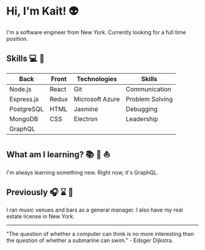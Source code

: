 # Hi, I'm Kait! :alien:

I'm a software engineer from New York. Currently looking for a full time position.

## Skills :computer: :iphone:

| Back       | Front | Technologies    | Skills          |
| ---------- | ----- | --------------- | --------------- |
| Node.js    | React | Git             | Communication   |
| Express.js | Redux | Microsoft Azure | Problem Solving |
| PostgreSQL | HTML  | Jasmine         | Debugging       |
| MongoDB    | CSS   | Electron        | Leadership      |
| GraphQL | | | | 

## What am I learning? :books: :snake: :boat:

I'm always learning something new. Right now, it's GraphQL. 

## Previously :headphones: :hourglass: :beer:

I ran music venues and bars as a general manager. I also have my real estate license in New York.

---
"The question of whether a computer can think is no more interesting than the question of whether a submarine can swim." - Edsger Dijkstra.

